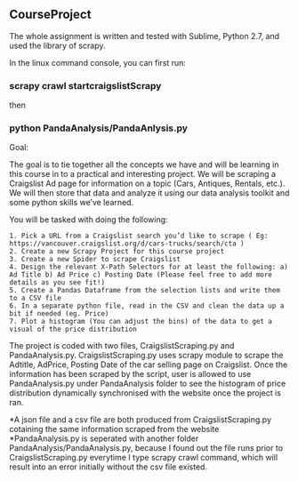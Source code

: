 
## CourseProject 

The whole assignment is written and tested with Sublime, Python 2.7, and used the library of scrapy.


In the linux command console, you can first run:

### scrapy crawl startcraigslistScrapy

then 

### python PandaAnalysis/PandaAnlysis.py


Goal:

The goal is to tie together all the concepts we have and will be learning in this course in to a practical and interesting project. We will be scraping a Craigslist Ad page for information on a topic (Cars, Antiques, Rentals, etc.). We will then store that data and analyze it using our data analysis toolkit and some python skills we’ve learned.

You will be tasked with doing the following:

    1. Pick a URL from a Craigslist search you’d like to scrape ( Eg: https://vancouver.craigslist.org/d/cars-trucks/search/cta )
    2. Create a new Scrapy Project for this course project
    3. Create a new Spider to scrape Craigslist
    4. Design the relevant X-Path Selectors for at least the following: a) Ad Title b) Ad Price c) Posting Date (Please feel free to add more details as you see fit!)
    5. Create a Pandas Dataframe from the selection lists and write them to a CSV file
    6. In a separate python file, read in the CSV and clean the data up a bit if needed (eg. Price)
    7. Plot a histogram (You can adjust the bins) of the data to get a visual of the price distribution


The project is coded with two files, CraigslistScraping.py and PandaAnalysis.py. CraigslistScraping.py uses scrapy module to scrape the Adtitle, AdPrice, Posting Date of the car selling page on Craigslist. Once the information has been scraped by the script, user is allowed to use PandaAnalysis.py under PandaAnalysis folder to see the histogram of price distribution dynamically synchronised with the website once the project is ran. 

*A json file and a csv file are both produced from CraigslistScraping.py cotaining the same information scraped from the website
*PandaAnalysis.py is seperated with another folder PandaAnalysis/PandaAnalysis.py, because I found out the file runs prior to CraigslistScraping.py everytime I type scrapy crawl command, which will result into an error initially without the csv file existed.